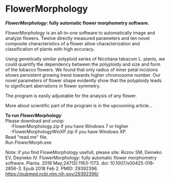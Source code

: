 # FlowerMorphology
<b><i>FlowerMorphology</i>: fully automatic flower morphometry software.</b>

<i>FlowerMorphology</i> is an all-in-one software to automatically image and analyze flowers. Twelve directly measured parameters and ten novel composite characteristics of a flower allow characterization and classification of plants with high accuracy.
<p>Using genetically similar polyploid series of Nicotiana tabacum L. plants, we could quantify the dependency between the polyploidy and size and form of the tobacco flowers. We found that only radius of inner petal incisions shows persistent growing trend towards higher chromosome number. Our novel parameters of flower shape evidently show that the polyploidy leads to significant aberrations in flower symmetry. 
<p>The program is easily adjustable for the analysis of any flower.
<p>More about scientific part of the program is in the upcooming article... 
<p><b>To run <i>FlowerMorphology</i></b><br>
Please download and unzip:
<br>&nbsp;&nbsp;&nbsp; -FlowerMorphology.zip if you have Windows 7 or higher
<br>&nbsp;&nbsp;&nbsp; -FlowerMorphologyWinXP.zip if you have Windows XP.
<br>Read "read.me" file. 
<br>Run FlowerMorph.exe

  
  Note: if you find FloweMorphology usefull, please site: 
  Rozov SM, Deineko EV, Deyneko IV. FlowerMorphology: fully automatic flower morphometry software. Planta. 2018 May;247(5):1163-1173. doi: 10.1007/s00425-018-2856-3. Epub 2018 Feb 2. PMID: 29392396. https://pubmed.ncbi.nlm.nih.gov/29392396/

